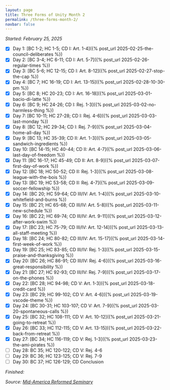 ```yaml
---
layout: page
title: Three Forms of Unity Month 2
permalink: /three-forms-month-2/
navbar: false
---
```


*Started: February 25, 2025*

- [x] Day 1: [BC 1-2; HC 1-5; CD I: Art. 1-4]({% post_url 2025-02-25-the-council-deliberates %})
- [x] Day 2: [BC 3-4; HC 6-11; CD I: Art. 5-7]({% post_url 2025-02-26-regular-times %})
- [x] Day 3: [BC 5-6; HC 12-15; CD I: Art. 8-12]({% post_url 2025-02-27-stop-the-cap %})
- [x] Day 4: [BC 7; HC 16-19; CD I: Art. 13-15]({% post_url 2025-02-28-10-30-pm %})
- [x] Day 5: [BC 8; HC 20-23; CD I: Art. 16-18]({% post_url 2025-03-01-bacio-di-latte %})
- [x] Day 6: [BC 9; HC 24-26; CD I: Rej. 1-3]({% post_url 2025-03-02-no-harmless-thing %})
- [x] Day 7: [BC 10-11; HC 27-28; CD I: Rej. 4-6]({% post_url 2025-03-03-last-monday %})
- [x] Day 8: [BC 12; HC 29-34; CD I: Rej. 7-9]({% post_url 2025-03-04-home-all-day %})
- [x] Day 9: [BC 13; HC 35-39; CD II: Art. 1-3]({% post_url 2025-03-05-sandwich-ingredients %})
- [x] Day 10: [BC 14-15; HC 40-44; CD II: Art. 4-7]({% post_url 2025-03-06-last-day-of-freedom %})
- [x] Day 11: [BC 16-17; HC 45-49; CD II: Art. 8-9]({% post_url 2025-03-07-first-day-of-work %})
- [x] Day 12: [BC 18; HC 50-52; CD II: Rej. 1-3]({% post_url 2025-03-08-league-with-the-bois %})
- [x] Day 13: [BC 19; HC 53-58; CD II: Rej. 4-7]({% post_url 2025-03-09-soccer-fellowship %})
- [x] Day 14: [BC 20; HC 59-64; CD III/IV: Art. 1-4]({% post_url 2025-03-10-whitefield-and-burns %})
- [x] Day 15: [BC 21; HC 65-68; CD III/IV: Art. 5-8]({% post_url 2025-03-11-new-schedule %})
- [x] Day 16: [BC 22; HC 69-74; CD III/IV: Art. 9-11]({% post_url 2025-03-12-after-work-swim %})
- [x] Day 17: [BC 23; HC 75-79; CD III/IV: Art. 12-14]({% post_url 2025-03-13-all-staff-meeting %})
- [x] Day 18: [BC 24; HC 80-82; CD III/IV: Art. 15-17]({% post_url 2025-03-14-first-week-of-work %})
- [x] Day 19: [BC 25; HC 83-85; CD III/IV: Rej. 1-3]({% post_url 2025-03-15-praise-and-thanksgiving %})
- [x] Day 20: [BC 26; HC 86-91; CD III/IV: Rej. 4-6]({% post_url 2025-03-16-great-responsibility %})
- [x] Day 21: [BC 27; HC 92-93; CD III/IV: Rej. 7-9]({% post_url 2025-03-17-on-the-phones %})
- [x] Day 22: [BC 28; HC 94-98; CD V: Art. 1-3]({% post_url 2025-03-18-credit-card %})
- [x] Day 23: [BC 29; HC 99-102; CD V: Art. 4-6]({% post_url 2025-03-19-vscode-theme %})
- [x] Day 24: [BC 30-31; HC 103-107; CD V: Art. 7-9]({% post_url 2025-03-20-spontaneous-calls %})
- [x] Day 25: [BC 32; HC 108-111; CD V: Art. 10-12]({% post_url 2025-03-21-going-to-retreat %})
- [x] Day 26: [BC 33; HC 112-115; CD V: Art. 13-15]({% post_url 2025-03-22-back-from-retreat %})
- [x] Day 27: [BC 34; HC 116-119; CD V: Rej. 1-3]({% post_url 2025-03-23-the-ami-pirates %})
- [ ] Day 28: BC 35; HC 120-122; CD V: Rej. 4-6
- [ ] Day 29: BC 36; HC 123-125; CD V: Rej. 7-9
- [ ] Day 30: BC 37; HC 126-129; CD Conclusion

*Finished:*

*Source:* [*Mid-America Reformed Seminary*](https://s3.us-west-1.amazonaws.com/blog.swang.cloud/reformed-standards-monthly.pdf)